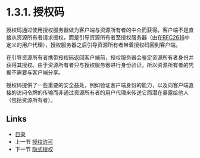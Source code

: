 1.3.1. 授权码
=======================
授权码通过使用授权服务器做为客户端与资源所有者的中介而获得。客户端不是直接从资源所有者请求授权，而是引导资源所有者至授权服务器（由在[RFC2616][RFC2616]中定义的用户代理），授权服务器之后引导资源所有者带着授权码回到客户端。

在引导资源所有者携带授权码返回客户端前，授权服务器会鉴定资源所有者身份并获得其授权。由于资源所有者只与授权服务器进行身份验证，所以资源所有者的凭据不需要与客户端分享。

授权码提供了一些重要的安全益处，例如验证客户端身份的能力，以及向客户端直接的访问令牌的传输而非通过资源所有者的用户代理来传送它而潜在暴露给他人（包括资源所有者）。

[RFC2616]: http://tools.ietf.org/html/rfc2616 "HTTP/1.1协议"

## Links

* [目录](../SUMMARY.md)
* 上一节 [授权许可](1.3.md)
* 下一节 [隐式授权](1.3.2.md)
